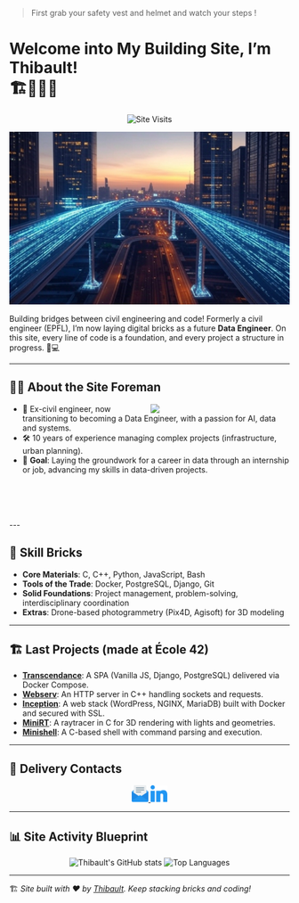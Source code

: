 > First grab your safety vest and helmet and watch your steps !

# Welcome into My Building Site, I’m Thibault!<br>🏗️👷‍♂️💾

<p align="center">
  <img src="https://komarev.com/ghpvc/?username=th1zan&label=Site+Visits&color=orange" alt="Site Visits"/>
</p>

![Bridge](https://raw.githubusercontent.com/th1zan/th1zan/main/imgs/bridge.jpg)

Building bridges between civil engineering and code! Formerly a civil engineer (EPFL), I’m now laying digital bricks as a future **Data Engineer**. On this site, every line of code is a foundation, and every project a structure in progress. 🚧💻

---

## 👷‍♂️ About the Site Foreman  
<picture>
  <img align="right" src="imgs/civildev" width="250px">
</picture>

- 🏢 Ex-civil engineer, now transitioning to becoming a Data Engineer, with a passion for AI, data and systems.  
- 🛠️ 10 years of experience managing complex projects (infrastructure, urban planning).  
- 🚚 **Goal**: Laying the groundwork for a career in data through an internship or job, advancing my skills in data-driven projects.  
<br>
<br>
<br>
<br>
---

## 🧱 Skill Bricks  

- **Core Materials**: C, C++, Python, JavaScript, Bash  
- **Tools of the Trade**: Docker, PostgreSQL, Django, Git  
- **Solid Foundations**: Project management, problem-solving, interdisciplinary coordination  
- **Extras**: Drone-based photogrammetry (Pix4D, Agisoft) for 3D modeling  

---

## 🏗️ Last Projects (made at École 42)  

- **[Transcendance](https://github.com/th1zan/transcendance)**: A SPA (Vanilla JS, Django, PostgreSQL) delivered via Docker Compose.  
- **[Webserv](https://github.com/th1zan/webserv)**: An HTTP server in C++ handling sockets and requests.  
- **[Inception](https://github.com/th1zan/inception)**: A web stack (WordPress, NGINX, MariaDB) built with Docker and secured with SSL.  
- **[MiniRT](https://github.com/th1zan/minirt)**: A raytracer in C for 3D rendering with lights and geometries.  
- **[Minishell](https://github.com/th1zan/minishell)**: A C-based shell with command parsing and execution.  

---

## 🚛 Delivery Contacts  

<div align="center">
  <a href="mailto:thibault.sanglard@gmail.com">
    <img src="https://raw.githubusercontent.com/th1zan/th1zan/main/imgs/email.png" width="30" height="30" />
  </a>
  <a href="https://linkedin.com/in/thibault-sanglard">
    <img src="https://raw.githubusercontent.com/th1zan/th1zan/main/imgs/linkedin.png" width="30" height="30" />
  </a>
</div>

---

## 📊 Site Activity Blueprint  

<div align="center">
  <img src="https://github-readme-stats.vercel.app/api?username=th1zan&show_icons=true&theme=gruvbox&title_color=ff9900&icon_color=ff5500&text_color=ffffff" alt="Thibault's GitHub stats">
  <img src="https://github-readme-stats.vercel.app/api/top-langs/?username=th1zan&layout=compact&theme=gruvbox" alt="Top Languages" />
</div>

---

🏗️ _Site built with ❤️ by [Thibault](https://github.com/th1zan). Keep stacking bricks and coding!_
